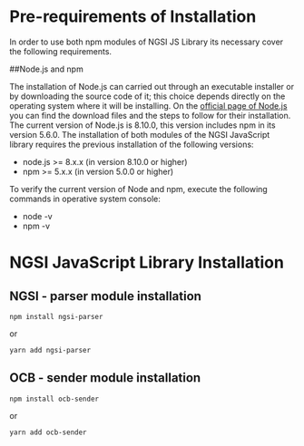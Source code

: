 # Pre-requirements of Installation

In order to use both npm modules of NGSI JS Library its necessary cover the following requirements.

##Node.js and npm

The installation of Node.js can carried out through an executable installer or by downloading the source code of it; this choice depends directly on the operating system where it will be installing. On the [official page of Node.js](https://nodejs.org/en/download/) you can find the download files and the steps to follow for their installation.
The current version of Node.js is 8.10.0, this version includes npm in its version 5.6.0.
The installation of both modules of the NGSI JavaScript library requires the previous installation of the following versions:

- node.js >= 8.x.x (in version 8.10.0 or higher)
- npm >= 5.x.x (in version 5.0.0 or higher)

To verify the current version of Node and npm, execute the following commands in operative system console:

- node -v
- npm -v

# NGSI JavaScript Library Installation

## NGSI - parser module installation

    npm install ngsi-parser 
    
   or
   
    yarn add ngsi-parser

## OCB - sender module installation

    npm install ocb-sender
    
   or
   
    yarn add ocb-sender